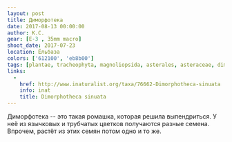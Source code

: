 ```yaml
---
layout: post
title: Диморфотека
date: 2017-08-13 00:00:00
author: К.С.
gear: [E-3 , 35mm macro]
shoot_date: 2017-07-23
location: Ёльбаза
colors: ['612100', 'eb8b00']
tags: [plantae, tracheophyta, magnoliopsida, asterales, asteraceae, dimorphotheca, dimorphotheca sinuata]
links:
  -
    href: http://www.inaturalist.org/taxa/76662-Dimorphotheca-sinuata
    info: inat
    title: Dimorphotheca sinuata
---
```

Диморфотека -- это такая ромашка, которая решила выпендриться. У неё из язычковых и трубчатых цветков получаются разные семена. Впрочем, растёт из этих семян потом одно и то же.
